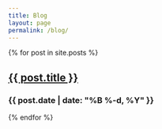 ```yaml
---
title: Blog
layout: page
permalink: /blog/
---
```


<div class="blogList">
{% for post in site.posts %}
<div class="blogPreview">
    <h2 class="blogPreview-title balance-text"><a href="{{ post.url }}">{{ post.title }}</a></h2>
    <h3 class="blogPreview-date">{{ post.date | date: "%B %-d, %Y" }}</h3>
</div>
{% endfor %}
</div>